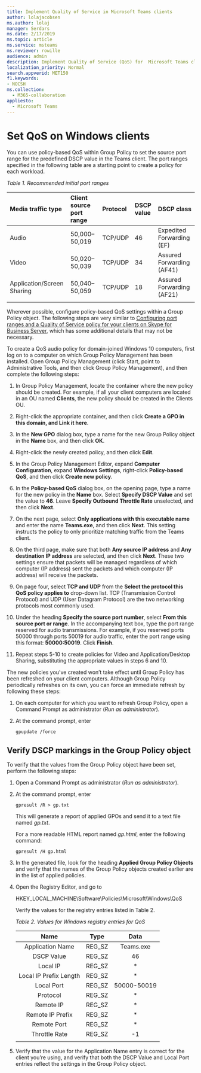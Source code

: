 ```yaml
---
title: Implement Quality of Service in Microsoft Teams clients
author: lolajacobsen
ms.author: lolaj
manager: Serdars
ms.date: 2/17/2019
ms.topic: article
ms.service: msteams
ms.reviewer: rowille
audience: admin
description: Implement Quality of Service (QoS) for  Microsoft Teams clients.
localization_priority: Normal
search.appverid: MET150
f1.keywords:
- NOCSH
ms.collection: 
  - M365-collaboration
appliesto: 
  - Microsoft Teams
---
```


# Set QoS on Windows clients

You can use policy-based QoS within Group Policy to set the source port range for the predefined DSCP value in the Teams client. The port ranges specified in the following table are a starting point to create a policy for each workload.

*Table 1. Recommended initial port ranges*

|Media traffic type| Client source port range |Protocol|DSCP value|DSCP class|
|:--- |:--- |:--- |:--- |:--- |
|Audio| 50,000–50,019|TCP/UDP|46|Expedited Forwarding (EF)|
|Video| 50,020–50,039|TCP/UDP|34|Assured Forwarding (AF41)|
|Application/Screen Sharing| 50,040–50,059|TCP/UDP|18|Assured Forwarding (AF21)|
| | | | | |

Wherever possible, configure policy-based QoS settings within a Group Policy object. The following steps are very similar to  [Configuring port ranges and a Quality of Service policy for your clients on Skype for Business Server](https://docs.microsoft.com/SkypeForBusiness/manage/network-management/qos/configuring-port-ranges-for-your-skype-clients#configure-quality-of-service-policies-for-clients-running-on-windows-10), which has some additional details that may not be necessary.

To create a QoS audio policy for domain-joined Windows 10 computers, first log on to a computer on which Group Policy Management has been installed. Open Group Policy Management (click Start, point to Administrative Tools, and then click Group Policy Management), and then complete the following steps:

1. In Group Policy Management, locate the container where the new policy should be created. For example, if all your client computers are located in an OU named **Clients**, the new policy should be created in the Clients OU.

1. Right-click the appropriate container, and then click **Create a GPO in this domain, and Link it here**.

1. In the **New GPO** dialog box, type a name for the new Group Policy object in the **Name** box, and then click **OK**.

1. Right-click the newly created policy, and then click **Edit**.

1. In the Group Policy Management Editor, expand **Computer Configuration**, expand **Windows Settings**, right-click **Policy-based QoS**, and then click **Create new policy**.

1. In the **Policy-based QoS** dialog box, on the opening page, type a name for the new policy in the **Name** box. Select **Specify DSCP Value** and set the value to **46**. Leave **Specify Outbound Throttle Rate** unselected, and then click **Next**.

1. On the next page, select **Only applications with this executable name** and enter the name **Teams.exe**, and then click **Next**. This setting instructs the policy to only prioritize matching traffic from the Teams client.

1. On the third page, make sure that both **Any source IP address** and **Any destination IP address** are selected, and then click **Next**. These two settings ensure that packets will be managed regardless of which computer (IP address) sent the packets and which computer (IP address) will receive the packets.

1. On page four, select **TCP and UDP** from the **Select the protocol this QoS policy applies to** drop-down list. TCP (Transmission Control Protocol) and UDP (User Datagram Protocol) are the two networking protocols most commonly used.

1. Under the heading **Specify the source port number**, select **From this source port or range**. In the accompanying text box, type the port range reserved for audio transmissions. For example, if you reserved ports 50000 through ports 50019 for audio traffic, enter the port range using this format: **50000:50019**. Click **Finish**.

1. Repeat steps 5-10 to create policies for Video and Application/Desktop Sharing, substituting the appropriate values in steps 6 and 10.

The new policies you’ve created won’t take effect until Group Policy has been refreshed on your client computers. Although Group Policy periodically refreshes on its own, you can force an immediate refresh by following these steps:

1. On each computer for which you want to refresh Group Policy, open a Command Prompt as administrator (*Run as administrator*).

1. At the command prompt, enter

   ```console
   gpupdate /force
   ```

## Verify DSCP markings in the Group Policy object

To verify that the values from the Group Policy object have been set, perform the following steps:

1. Open a Command Prompt as administrator (*Run as administrator*).

1. At the command prompt, enter

   ```console
   gpresult /R > gp.txt
   ```

   This will generate a report of applied GPOs and send it to a text file named *gp.txt*.

   For a more readable HTML report named *gp.html*, enter the following command:

   ```console
   gpresult /H gp.html
   ```

1. In the generated file, look for the heading **Applied Group Policy Objects** and verify that the names of the Group Policy objects created earlier are in the list of applied policies.

1. Open the Registry Editor, and go to

   HKEY\_LOCAL\_MACHINE\\Software\\Policies\\Microsoft\\Windows\\QoS

   Verify the values for the registry entries listed in Table 2.

   *Table 2. Values for Windows registry entries for QoS*

   |          Name          |  Type  |    Data     |
   |         :---:          | :---:  |    :---:    |
   |    Application Name    | REG_SZ |  Teams.exe  |
   |       DSCP Value       | REG_SZ |     46      |
   |        Local IP        | REG_SZ |     \*      |
   | Local IP Prefix Length | REG_SZ |     \*      |
   |       Local Port       | REG_SZ | 50000-50019 |
   |        Protocol        | REG_SZ |     \*      |
   |       Remote IP        | REG_SZ |     \*      |
   |    Remote IP Prefix    | REG_SZ |     \*      |
   |      Remote Port       | REG_SZ |     \*      |
   |     Throttle Rate      | REG_SZ |     -1      |
   | | | |

1. Verify that the value for the Application Name entry is correct for the client you’re using, and verify that both the DSCP Value and Local Port entries reflect the settings in the Group Policy object.

